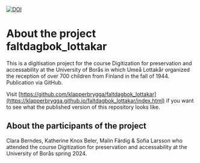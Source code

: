 [![DOI](https://zenodo.org/badge/471756787.svg)](https://zenodo.org/badge/latestdoi/471756787)

# About the project faltdagbok_lottakar

This is a digitisation project for the course Digitization for preservation and accessability at the University of Borås in which Umeå Lottakår  organized the reception of over 700 children from Finland in the fall of 1944. Publication via GitHub. 

Visit [https://github.com/klapperbrygga/faltdagbok_lottakar](https://klapperbrygga.github.io/faltdagbok_lottakar/index.html) if you want to see what the published version of this repository looks like.

## About the participants of the project 
Clara Berndes, Katherine Knox Beler, Malin Färdig & Sofia Larsson who attended the course Digitization for preservation and accessability at the University of Borås spring 2024. 
